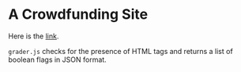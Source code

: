 # A Crowdfunding Site

Here is the [link].

`grader.js` checks for the presence of HTML tags and returns a list of boolean flags in JSON format.

[link]: http://nameless-lake-6665.herokuapp.com/